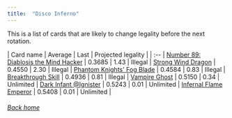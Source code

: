 ```yaml
---
title:  "Disco Inferno"
---
```


This is a list of cards that are likely to change legality before the next rotation.

| Card name | Average | Last | Projected legality |
| :-- |
[Number 89: Diablosis the Mind Hacker](https://db.ygoprodeck.com/card/?search=Number%2089:%20Diablosis%20the%20Mind%20Hacker) | 0.3685 | 1.43 | Illegal |
[Strong Wind Dragon](https://db.ygoprodeck.com/card/?search=Strong%20Wind%20Dragon) | 0.4550 | 2.30 | Illegal |
[Phantom Knights' Fog Blade](https://db.ygoprodeck.com/card/?search=Phantom%20Knights'%20Fog%20Blade) | 0.4584 | 0.83 | Illegal |
[Breakthrough Skill](https://db.ygoprodeck.com/card/?search=Breakthrough%20Skill) | 0.4936 | 0.81 | Illegal |
[Vampire Ghost](https://db.ygoprodeck.com/card/?search=Vampire%20Ghost) | 0.5150 | 0.34 | Unlimited |
[Dark Infant @Ignister](https://db.ygoprodeck.com/card/?search=Dark%20Infant%20@Ignister) | 0.5243 | 0.01 | Unlimited |
[Infernal Flame Emperor](https://db.ygoprodeck.com/card/?search=Infernal%20Flame%20Emperor) | 0.5408 | 0.01 | Unlimited |

###### [Back home](index)